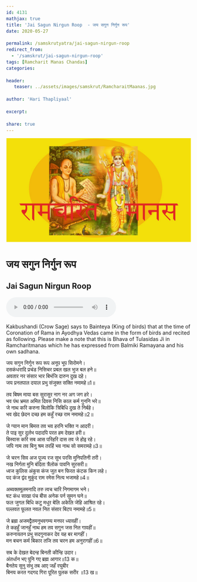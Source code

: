 ```yaml
---    
id: 4131    
mathjax: true    
title: 'Jai Sagun Nirgun Roop  - जय सगुन निर्गुन रूप'    
date: 2020-05-27    

permalink: /samskrutyatra/jai-sagun-nirgun-roop
redirect_from: 
  - '/samskrut/jai-sagun-nirgun-roop'
tags: [Ramcharit Manas Chandas]    
categories:    
    
header:    
   teaser: ../assets/images/samskrut/RamcharaitMaanas.jpg    
    
author: 'Hari Thapliyaal'    
    
excerpt:    
    
share: true    
---    
```

    
![](../assets/images/samskrut/RamcharaitMaanas.jpg)    
    
# जय सगुन निर्गुन रूप    
## Jai Sagun Nirgun Roop    
    
<audio controls>
  <source src="https://raw.githubusercontent.com/dasarpai/DAI-mp3/main/dasarpai-mp3/070-JaiSagunNirgun.mp3" type="audio/mp3">
  Your browser does not support the audio element.
</audio>     
    
    
Kakbushandi (Crow Sage) says to Bainteya (King of birds) that at the time of Coronation of Rama in Ayodhya Vedas came in the form of birds and recited as following. Please make a note that this is Bhava of Tulasidas Ji in Ramcharitmanas which he has expressed from Balmiki Ramayana and his own sadhana.    
    
जय सगुन निर्गुन रूप रूप अनूप भूप सिरोमने।    
दसकंधरादि प्रचंड निसिचर प्रबल खल भुज बल हने॥    
अवतार नर संसार भार बिभंजि दारुन दुख दहे।    
जय प्रनतपाल दयाल प्रभु संजुक्त सक्ति नमामहे॥1॥    
    
तव बिषम माया बस सुरासुर नाग नर अग जग हरे।    
भव पंथ भ्रमत अमित दिवस निसि काल कर्म गुननि भरे॥    
जे नाथ करि करुना बिलोकि त्रिबिधि दुख ते निर्बहे।    
भव खेद छेदन दच्छ हम कहुँ रच्छ राम नमामहे॥2॥    
    
जे ग्यान मान बिमत्त तव भव हरनि भक्ति न आदरी।    
ते पाइ सुर दुर्लभ पदादपि परत हम देखत हरी॥    
बिस्वास करि सब आस परिहरि दास तव जे होइ रहे।    
जपि नाम तव बिनु श्रम तरहिं भव नाथ सो समरामहे॥3॥    
    
जे चरन सिव अज पूज्य रज सुभ परसि मुनिपतिनी तरी।    
नख निर्गता मुनि बंदिता त्रैलोक पावनि सुरसरी॥    
ध्वज कुलिस अंकुस कंज जुत बन फिरत कंटक किन लहे।    
पद कंज द्वंद मुकुंद राम रमेस नित्य भजामहे॥4॥    
    
अब्यक्तमूलमनादि तरु त्वच चारि निगमागम भने।    
षट कंध साखा पंच बीस अनेक पर्न सुमन घने॥    
फल जुगल बिधि कटु मधुर बेलि अकेलि जेहि आश्रित रहे।    
पल्लवत फूलत नवल नित संसार बिटप नमामहे॥5॥    
    
जे ब्रह्म अजमद्वैतमनुभवगम्य मनपर ध्यावहीं।    
ते कहहुँ जानहुँ नाथ हम तव सगुन जस नित गावहीं॥    
करुनायतन प्रभु सदगुनाकर देव यह बर मागहीं।    
मन बचन कर्म बिकार तजि तव चरन हम अनुरागहीं॥6॥    
    
सब के देखत बेदन्ह बिनती कीन्हि उदार।    
अंतर्धान भए पुनि गए ब्रह्म आगार॥13 क॥    
बैनतेय सुनु संभु तब आए जहँ रघुबीर    
बिनय करत गदगद गिरा पूरित पुलक सरीर ॥13 ख॥    
    
